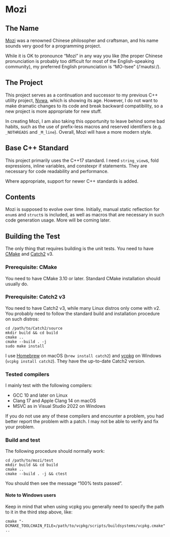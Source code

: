 Mozi
====

The Name
--------

[Mozi][lnk_mozi] was a renowned Chinese philosopher and craftsman, and
his name sounds very good for a programming project.

While it is OK to pronounce “Mozi” in any way you like (the proper
Chinese pronunciation is probably too difficult for most of the
English-speaking community), my preferred English pronunciation is
“MO-tsee” (/ˈməʊtsiː/).


The Project
-----------

This project serves as a continuation and successor to my previous C++
utility project, [Nvwa][lnk_nvwa], which is showing its age.  However, I
do not want to make dramatic changes to its code and break backward
compatibility, so a new project is more appropriate for new stuff.

In creating Mozi, I am also taking this opportunity to leave behind some
bad habits, such as the use of prefix-less macros and reserved
identifiers (e.g. `_NOTHREADS` and `_M_line`).  Overall, Mozi will have
a more modern style.


Base C++ Standard
-----------------

This project primarily uses the C++17 standard.  I need `string_view`s,
fold expressions, inline variables, and constexpr if statements.  They
are necessary for code readability and performance.

Where appropriate, support for newer C++ standards is added.


Contents
--------

Mozi is supposed to evolve over time.  Initially, manual static
reflection for `enum`s and `struct`s is included, as well as macros that
are necessary in such code generation usage.  More will be coming later.


Building the Test
-----------------

The only thing that requires building is the unit tests.  You need to
have [CMake][lnk_cmake] and [Catch2][lnk_catch2] v3.

### Prerequisite: CMake

You need to have CMake 3.10 or later.  Standard CMake installation
should usually do.

### Prerequisite: Catch2 v3

You need to have Catch2 v3, while many Linux distros only come with v2.
You probably need to follow the standard build and installation
procedure on such distros:

```
cd /path/to/Catch2/source
mkdir build && cd build
cmake ..
cmake --build . -j
sudo make install
```

I use [Homebrew][lnk_brew] on macOS (`brew install catch2`) and
[vcpkg][lnk_vcpkg] on Windows (`vcpkg install catch2`).  They have the
up-to-date Catch2 version.

### Tested compilers

I mainly test with the following compilers:

- GCC 10 and later on Linux
- Clang 17 and Apple Clang 14 on macOS
- MSVC as in Visual Studio 2022 on Windows

If you do not use any of these compilers and encounter a problem, you
had better report the problem with a patch.  I may not be able to verify
and fix your problem.

### Build and test

The following procedure should normally work:

```
cd /path/to/mozi/test
mkdir build && cd build
cmake ..
cmake --build . -j && ctest
```

You should then see the message “100% tests passed”.

#### Note to Windows users

Keep in mind that when using vcpkg you generally need to specify the
path to it in the third step above, like:

```
cmake "-DCMAKE_TOOLCHAIN_FILE=/path/to/vcpkg/scripts/buildsystems/vcpkg.cmake" ..
```


[lnk_brew]:   https://brew.sh/
[lnk_catch2]: https://github.com/catchorg/Catch2
[lnk_cmake]:  https://cmake.org/
[lnk_mozi]:   https://en.wikipedia.org/wiki/Mozi
[lnk_nvwa]:   https://github.com/adah1972/nvwa
[lnk_vcpkg]:  https://github.com/microsoft/vcpkg


<!--
vim:autoindent:expandtab:formatoptions=tcqlm:textwidth=72:
-->
